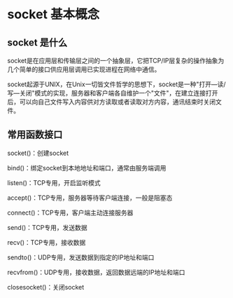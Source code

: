 # socket 基本概念

## socket 是什么

socket是在应用层和传输层之间的一个抽象层，它把TCP/IP层复杂的操作抽象为几个简单的接口供应用层调用已实现进程在网络中通信。

socket起源于UNIX，在Unix一切皆文件哲学的思想下，socket是一种"打开—读/写—关闭"模式的实现，服务器和客户端各自维护一个"文件"，在建立连接打开后，可以向自己文件写入内容供对方读取或者读取对方内容，通讯结束时关闭文件。

## 常用函数接口

socket()：创建socket

bind()：绑定socket到本地地址和端口，通常由服务端调用

listen()：TCP专用，开启监听模式

accept()：TCP专用，服务器等待客户端连接，一般是阻塞态

connect()：TCP专用，客户端主动连接服务器

send()：TCP专用，发送数据

recv()：TCP专用，接收数据

sendto()：UDP专用，发送数据到指定的IP地址和端口

recvfrom()：UDP专用，接收数据，返回数据远端的IP地址和端口

closesocket()：关闭socket